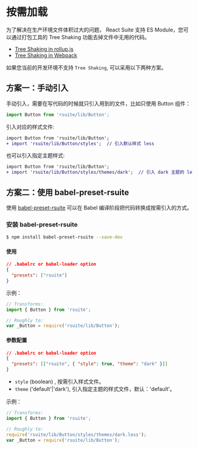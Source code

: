 # 按需加载

为了解决在生产环境文件体积过大的问题， React Suite 支持 ES Module，您可以通过打包工具的 Tree Shaking 功能去掉文件中无用的代码。

- [Tree Shaking in rollup.js](https://rollupjs.org/guide/en/#tree-shaking)
- [Tree Shaking in Webpack](https://webpack.js.org/guides/tree-shaking/)

如果您当前的开发环境不支持 `Tree Shaking`, 可以采用以下两种方案。

## 方案一：手动引入

手动引入，需要在写代码的时候就只引入用到的文件，比如只使用 Button 组件：

```js
import Button from 'rsuite/lib/Button';
```

引入对应的样式文件:

```diff
import Button from 'rsuite/lib/Button';
+ import 'rsuite/lib/Button/styles';  // 引入默认样式 less
```

也可以引入指定主题样式:

```diff
import Button from 'rsuite/lib/Button';
+ import 'rsuite/lib/Button/styles/themes/dark';  // 引入 dark 主题的 less
```

## 方案二：使用 babel-preset-rsuite

使用 [babel-preset-rsuite](https://github.com/rsuite/babel-preset-rsuite) 可以在 Babel 编译阶段把代码转换成按需引入的方式。

### 安装 babel-preset-rsuite

```bash
$ npm install babel-preset-rsuite --save-dev
```

#### 使用

```json
// .babelrc or babel-loader option
{
  "presets": ["rsuite"]
}
```

示例：

```js
// Transforms:
import { Button } from 'rsuite';

// Roughly to:
var _Button = require('rsuite/lib/Button');
```

#### 参数配置

```json
// .babelrc or babel-loader option
{
  "presets": [["rsuite", { "style": true, "theme": "dark" }]]
}
```

- `style` (boolean) , 按需引入样式文件。
- `theme` ('default'|'dark'), 引入指定主题的样式文件，默认：'default'。

示例：

```js
// Transforms:
import { Button } from 'rsuite';

// Roughly to:
require('rsuite/lib/Button/styles/themes/dark.less');
var _Button = require('rsuite/lib/Button');
```
